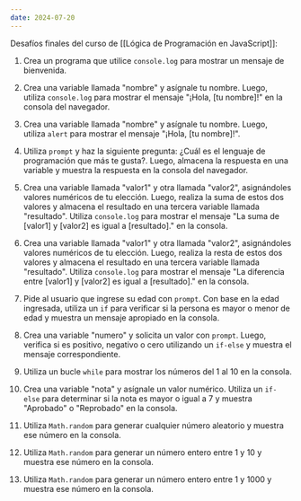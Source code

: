 ```yaml
---
date: 2024-07-20
---
```


Desafíos finales del curso de [[Lógica de Programación en JavaScript]]:

1. Crea un programa que utilice `console.log` para mostrar un mensaje de bienvenida.
    
2. Crea una variable llamada "nombre" y asígnale tu nombre. Luego, utiliza `console.log` para mostrar el mensaje "¡Hola, [tu nombre]!" en la consola del navegador.
    
3. Crea una variable llamada "nombre" y asígnale tu nombre. Luego, utiliza `alert` para mostrar el mensaje "¡Hola, [tu nombre]!".
    
4. Utiliza `prompt` y haz la siguiente pregunta: ¿Cuál es el lenguaje de programación que más te gusta?. Luego, almacena la respuesta en una variable y muestra la respuesta en la consola del navegador.
    
5. Crea una variable llamada "valor1" y otra llamada "valor2", asignándoles valores numéricos de tu elección. Luego, realiza la suma de estos dos valores y almacena el resultado en una tercera variable llamada "resultado". Utiliza `console.log` para mostrar el mensaje "La suma de [valor1] y [valor2] es igual a [resultado]." en la consola.
    
6. Crea una variable llamada "valor1" y otra llamada "valor2", asignándoles valores numéricos de tu elección. Luego, realiza la resta de estos dos valores y almacena el resultado en una tercera variable llamada "resultado". Utiliza `console.log` para mostrar el mensaje "La diferencia entre [valor1] y [valor2] es igual a [resultado]." en la consola.
    
7. Pide al usuario que ingrese su edad con `prompt`. Con base en la edad ingresada, utiliza un `if` para verificar si la persona es mayor o menor de edad y muestra un mensaje apropiado en la consola.
    
8. Crea una variable "numero" y solicita un valor con `prompt`. Luego, verifica si es positivo, negativo o cero utilizando un `if-else` y muestra el mensaje correspondiente.
    
9. Utiliza un bucle `while` para mostrar los números del 1 al 10 en la consola.
    
10. Crea una variable "nota" y asígnale un valor numérico. Utiliza un `if-else` para determinar si la nota es mayor o igual a 7 y muestra "Aprobado" o "Reprobado" en la consola.
    
11. Utiliza `Math.random` para generar cualquier número aleatorio y muestra ese número en la consola.
    
12. Utiliza `Math.random` para generar un número entero entre 1 y 10 y muestra ese número en la consola.
    
13. Utiliza `Math.random` para generar un número entero entre 1 y 1000 y muestra ese número en la consola.